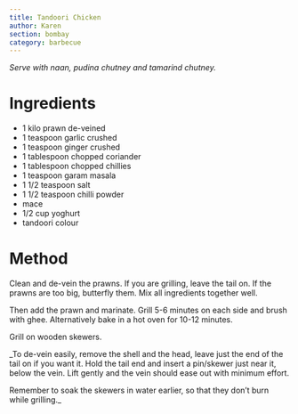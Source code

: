 ```yaml
---
title: Tandoori Chicken
author: Karen
section: bombay
category: barbecue
---
```

_Serve with naan, pudina chutney and tamarind chutney._

# Ingredients

* 1 kilo prawn de-veined
* 1 teaspoon garlic crushed
* 1 teaspoon ginger crushed
* 1 tablespoon chopped coriander
* 1 tablespoon chopped chillies
* 1 teaspoon garam masala
* 1 1/2 teaspoon salt
* 1 1/2 teaspoon chilli powder
* mace
* 1/2 cup yoghurt
* tandoori colour



# Method
Clean and de-vein the prawns. 
If you are grilling, leave the tail on. 
If the prawns are too big, butterfly them.
Mix all ingredients together well.

Then add the prawn and marinate. 
Grill 5-6 minutes on each side and brush with ghee. Alternatively bake in a hot oven for 10-12 minutes.

Grill on wooden skewers.

_To de-vein easily, remove the shell and the head, leave just the end of the tail on if you want it. Hold the tail end and insert a pin/skewer just near it, below the vein. Lift gently and the vein should ease out with minimum effort.

Remember to soak the skewers in water earlier, so that they don’t burn while grilling._
